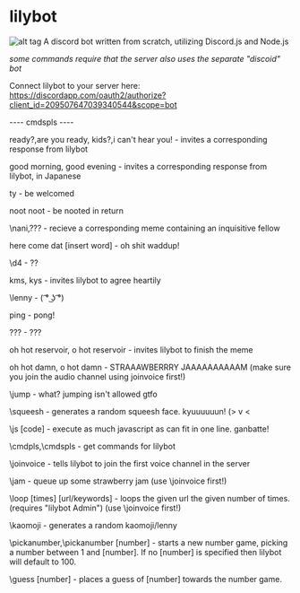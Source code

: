 # lilybot

![alt tag](http://i.imgur.com/SRFmCSV.png)
A discord bot written from scratch, utilizing Discord.js and Node.js

*some commands require that the server also uses the separate "discoid" bot*

Connect lilybot to your server here: https://discordapp.com/oauth2/authorize?client_id=209507647039340544&scope=bot

---- cmdspls ----

ready?,are you ready, kids?,i can't hear you! -
         invites a corresponding response from lilybot
         
good morning, good evening -
         invites a corresponding response from lilybot, in Japanese
         
ty -
         be welcomed
         
noot noot -
         be nooted in return
         
\nani,\??? -
         recieve a corresponding meme containing an inquisitive fellow
         
here come dat [insert word] -
         oh shit waddup!
         
\d4 -
         ??
         
kms, kys -
         invites lilybot to agree heartily
         
\lenny -
         ( ͡° ͜ʖ ͡°)
         
ping -
         pong!
         
??? -
         ???
         
oh hot reservoir, o hot reservoir -
         invites lilybot to finish the meme
         
oh hot damn, o hot damn -
         STRAAAWBERRRY JAAAAAAAAAAM (make sure you join the audio channel using joinvoice first!)
         
\jump -
         what? jumping isn't allowed gtfo
         
\squeesh -
         generates a random squeesh face. kyuuuuuun! (> v <
         
\js [code] -
         execute as much javascript as can fit in one line. ganbatte!
         
\cmdpls,\cmdspls -
         get commands for lilybot
         
\joinvoice -
         tells lilybot to join the first voice channel in the server
         
\jam -
         queue up some strawberry jam (use \joinvoice first!)
         
\loop [times] [url/keywords] -
         loops the given url the given number of times. (requires "lilybot Admin") (use \joinvoice first!)
         
\kaomoji -
         generates a random kaomoji/lenny
         
\pickanumber,\pickanumber [number] -
         starts a new number game, picking a number between 1 and [number]. If no [number] is specified then lilybot will default to 100.
         
\guess [number] -
         places a guess of [number] towards the number game.
